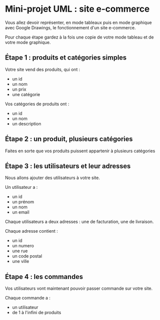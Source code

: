 # Mini-projet UML : site e-commerce

Vous allez devoir représenter, en mode tableaux puis en mode graphique avec Google Drawings, le fonctionnement d'un site e-commerce.

Pour chaque étape gardez à la fois une copie de votre mode tableau et de votre mode graphique.


## Étape 1 : produits et catégories simples

Votre site vend des produits, qui ont :

- un id
- un nom
- un prix
- une catégorie

Vos catégories de produits ont :

- un id
- un nom
- un description


## Étape 2 : un produit, plusieurs catégories

Faites en sorte que vos produits puissent appartenir à plusieurs catégories


## Étape 3 : les utilisateurs et leur adresses

Nous allons ajouter des utilisateurs à votre site.

Un utilisateur a :

- un id
- un prénom
- un nom
- un email

Chaque utilisateurs a deux adresses : une de facturation, une de livraison.

Chaque adresse contient :

- un id
- un numero
- une rue
- un code postal
- une ville


## Étape 4 : les commandes

Vos utilisateurs vont maintenant pouvoir passer commande sur votre site.

Chaque commande a :

- un utilisateur
- de 1 à l'infini de produits
